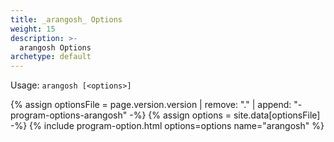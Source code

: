 ```yaml
---
title: _arangosh_ Options
weight: 15
description: >-
  arangosh Options
archetype: default
---
```

Usage: `arangosh [<options>]`

{% assign optionsFile = page.version.version | remove: "." | append: "-program-options-arangosh" -%}
{% assign options = site.data[optionsFile] -%}
{% include program-option.html options=options name="arangosh" %}
